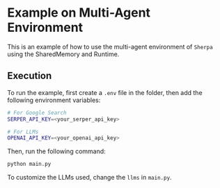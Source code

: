 # Example on Multi-Agent Environment

This is an example of how to use the multi-agent environment of `Sherpa` using the SharedMemory and Runtime. 

## Execution
To run the example, first create a `.env` file in the folder, then add the following environment variables:

```bash
# For Google Search
SERPER_API_KEY=<your_serper_api_key>

# For LLMs
OPENAI_API_KEY=<your_openai_api_key>
```

Then, run the following command:

```bash
python main.py
```

To customize the LLMs used, change the `llms` in `main.py`.